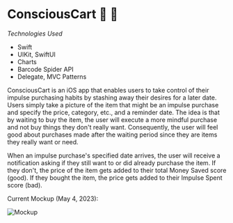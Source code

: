 # ConsciousCart :shopping_cart: :brain:

*Technologies Used*
- Swift
- UIKit, SwiftUI
- Charts
- Barcode Spider API
- Delegate, MVC Patterns

ConsciousCart is an iOS app that enables users to take control of their impulse purchasing habits by stashing away their desires for a later date. Users simply take a picture of the item that might be an impulse purchase and specify the price, category, etc., and a reminder date. The idea is that by waiting to buy the item, the user will execute a more mindful purchase and not buy things they don't really want. Consequently, the user will feel good about purchases made after the waiting period since they are items they really want or need.

When an impulse purchase's specified date arrives, the user will receive a notification asking if they still want to or did already purchase the item. If they don't, the price of the item gets added to their total Money Saved score (good). If they bought the item, the price gets added to their Impulse Spent score (bad).

Current Mockup (May 4, 2023):

![Mockup](https://github.com/achi113s/ConsciousCart/blob/main/ReadmeResources/concsciouscart_mockup_720p.gif)



